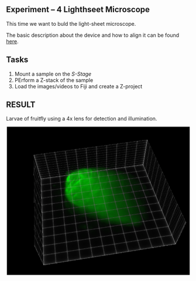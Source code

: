 ## Experiment – 4 Lighthseet Microscope
This time we want to buld the light-sheet microscope.


The basic description about the device and how to align it can be found [here](https://github.com/bionanoimaging/UC2-GIT/tree/master/CAD/APP_LIGHTSHEET_Workshop). 

## Tasks

1. Mount a sample on the *S-Stage*
2. PErform a Z-stack of the sample 
3. Load the images/videos to Fiji and create a Z-project 


## RESULT

Larvae of fruitfly using a 4x lens for detection and illumination.

<p align="center">
<img src="./IMAGES/Larve_Lightsheet.png" width="500">
</p>
